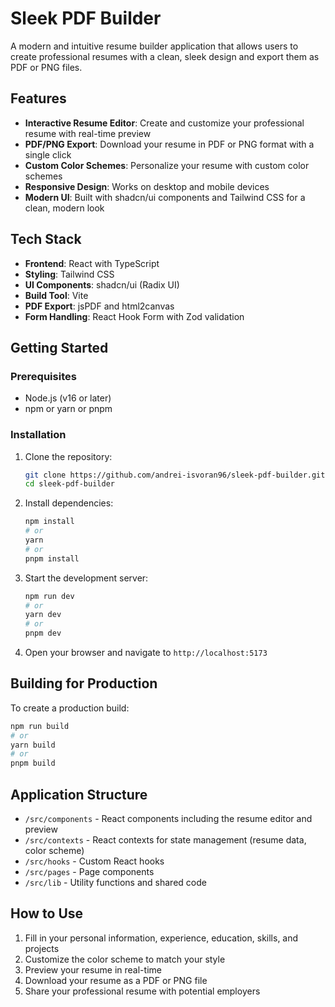 # Sleek PDF Builder

A modern and intuitive resume builder application that allows users to create professional resumes with a clean, sleek design and export them as PDF or PNG files.

## Features

- **Interactive Resume Editor**: Create and customize your professional resume with real-time preview
- **PDF/PNG Export**: Download your resume in PDF or PNG format with a single click
- **Custom Color Schemes**: Personalize your resume with custom color schemes
- **Responsive Design**: Works on desktop and mobile devices
- **Modern UI**: Built with shadcn/ui components and Tailwind CSS for a clean, modern look

## Tech Stack

- **Frontend**: React with TypeScript
- **Styling**: Tailwind CSS
- **UI Components**: shadcn/ui (Radix UI)
- **Build Tool**: Vite
- **PDF Export**: jsPDF and html2canvas
- **Form Handling**: React Hook Form with Zod validation

## Getting Started

### Prerequisites

- Node.js (v16 or later)
- npm or yarn or pnpm

### Installation

1. Clone the repository:
   ```sh
   git clone https://github.com/andrei-isvoran96/sleek-pdf-builder.git
   cd sleek-pdf-builder
   ```

2. Install dependencies:
   ```sh
   npm install
   # or
   yarn
   # or
   pnpm install
   ```

3. Start the development server:
   ```sh
   npm run dev
   # or
   yarn dev
   # or
   pnpm dev
   ```

4. Open your browser and navigate to `http://localhost:5173`

## Building for Production

To create a production build:

```sh
npm run build
# or
yarn build
# or
pnpm build
```

## Application Structure

- `/src/components` - React components including the resume editor and preview
- `/src/contexts` - React contexts for state management (resume data, color scheme)
- `/src/hooks` - Custom React hooks
- `/src/pages` - Page components
- `/src/lib` - Utility functions and shared code

## How to Use

1. Fill in your personal information, experience, education, skills, and projects
2. Customize the color scheme to match your style
3. Preview your resume in real-time
4. Download your resume as a PDF or PNG file
5. Share your professional resume with potential employers
